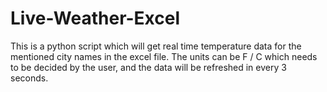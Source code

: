 # Live-Weather-Excel
This is a python script which will get real time temperature data for the mentioned city names in the excel file. The units can be F / C which needs to be decided by the user, and the data will be refreshed in every 3 seconds.
